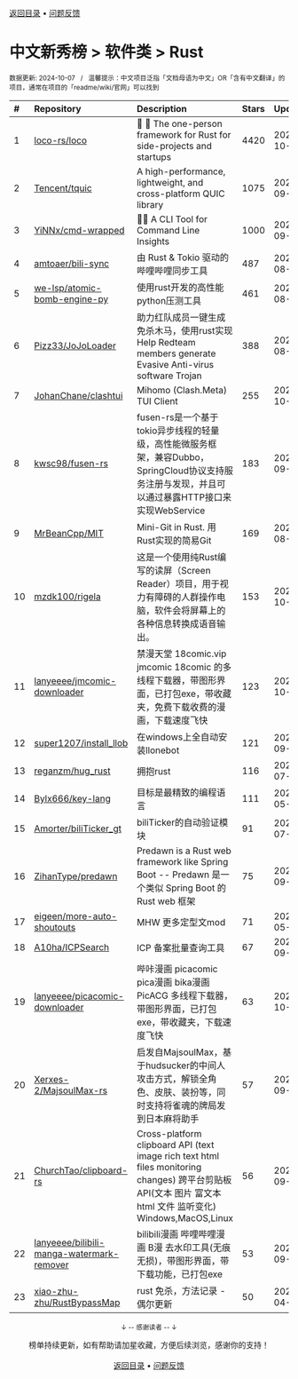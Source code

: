 <a href="https://gitee.com/GrowingGit/GitHub-Chinese-Top-Charts#github中文排行榜">返回目录</a> • <a href="/content/docs/feedback.md">问题反馈</a>

# 中文新秀榜 > 软件类 > Rust
<sub>数据更新: 2024-10-07&nbsp;&nbsp;&nbsp;/&nbsp;&nbsp;&nbsp;温馨提示：中文项目泛指「文档母语为中文」OR「含有中文翻译」的项目，通常在项目的「readme/wiki/官网」可以找到</sub>

|#|Repository|Description|Stars|Updated|Created|
|:-|:-|:-|:-|:-|:-|
|1|[loco-rs/loco](https://github.com/loco-rs/loco)|🚂 🦀 The one-person framework for Rust for side-projects and startups|4420|2024-10-06|2023-11-07|
|2|[Tencent/tquic](https://github.com/Tencent/tquic)|A high-performance, lightweight, and cross-platform QUIC library|1075|2024-09-27|2023-10-26|
|3|[YiNNx/cmd-wrapped](https://github.com/YiNNx/cmd-wrapped)|👩‍💻 A CLI Tool for Command Line Insights|1000|2024-09-07|2023-12-29|
|4|[amtoaer/bili-sync](https://github.com/amtoaer/bili-sync)|由 Rust & Tokio 驱动的哔哩哔哩同步工具|487|2024-08-08|2023-11-20|
|5|[we-lsp/atomic-bomb-engine-py](https://github.com/we-lsp/atomic-bomb-engine-py)|使用rust开发的高性能python压测工具|461|2024-08-20|2024-03-07|
|6|[Pizz33/JoJoLoader](https://github.com/Pizz33/JoJoLoader)|助力红队成员一键生成免杀木马，使用rust实现   Help Redteam members generate Evasive Anti-virus software Trojan|388|2024-08-07|2024-07-01|
|7|[JohanChane/clashtui](https://github.com/JohanChane/clashtui)|Mihomo (Clash.Meta) TUI Client|255|2024-10-06|2023-11-18|
|8|[kwsc98/fusen-rs](https://github.com/kwsc98/fusen-rs)|fusen-rs是一个基于tokio异步线程的轻量级，高性能微服务框架，兼容Dubbo，SpringCloud协议支持服务注册与发现，并且可以通过暴露HTTP接口来实现WebService|183|2024-09-09|2023-10-08|
|9|[MrBeanCpp/MIT](https://github.com/MrBeanCpp/MIT)|Mini-Git in Rust. 用Rust实现的简易Git|169|2024-08-03|2023-12-12|
|10|[mzdk100/rigela](https://github.com/mzdk100/rigela)|这是一个使用纯Rust编写的读屏（Screen Reader）项目，用于视力有障碍的人群操作电脑，软件会将屏幕上的各种信息转换成语音输出。|153|2024-10-04|2024-01-15|
|11|[lanyeeee/jmcomic-downloader](https://github.com/lanyeeee/jmcomic-downloader)|禁漫天堂 18comic.vip jmcomic 18comic 的多线程下载器，带图形界面，已打包exe，带收藏夹，免费下载收费的漫画，下载速度飞快|123|2024-10-05|2024-09-28|
|12|[super1207/install_llob](https://github.com/super1207/install_llob)|在windows上全自动安装llonebot|121|2024-09-21|2024-03-26|
|13|[reganzm/hug_rust](https://github.com/reganzm/hug_rust)|拥抱rust|116|2024-07-17|2024-03-06|
|14|[Bylx666/key-lang](https://github.com/Bylx666/key-lang)|目标是最精致的编程语言|111|2024-05-07|2023-12-26|
|15|[Amorter/biliTicker_gt](https://github.com/Amorter/biliTicker_gt)|biliTicker的自动验证模块|91|2024-07-09|2024-06-08|
|16|[ZihanType/predawn](https://github.com/ZihanType/predawn)|Predawn is a Rust web framework like Spring Boot -- Predawn 是一个类似 Spring Boot 的 Rust web 框架|75|2024-09-21|2024-03-05|
|17|[eigeen/more-auto-shoutouts](https://github.com/eigeen/more-auto-shoutouts)|MHW 更多定型文mod|71|2024-05-13|2024-03-20|
|18|[A10ha/ICPSearch](https://github.com/A10ha/ICPSearch)|ICP 备案批量查询工具|67|2024-09-18|2023-10-18|
|19|[lanyeeee/picacomic-downloader](https://github.com/lanyeeee/picacomic-downloader)|哔咔漫画 picacomic pica漫画 bika漫画 PicACG 多线程下载器，带图形界面，已打包exe，带收藏夹，下载速度飞快|63|2024-10-04|2024-09-17|
|20|[Xerxes-2/MajsoulMax-rs](https://github.com/Xerxes-2/MajsoulMax-rs)|启发自MajsoulMax，基于hudsucker的中间人攻击方式，解锁全角色、皮肤、装扮等，同时支持将雀魂的牌局发到日本麻将助手|57|2024-09-30|2024-04-18|
|21|[ChurchTao/clipboard-rs](https://github.com/ChurchTao/clipboard-rs)|Cross-platform clipboard API (text   image   rich text   html   files   monitoring changes)   跨平台剪贴板 API(文本 图片 富文本 html 文件 监听变化) Windows,MacOS,Linux|56|2024-09-20|2024-01-25|
|22|[lanyeeee/bilibili-manga-watermark-remover](https://github.com/lanyeeee/bilibili-manga-watermark-remover)|bilibili漫画 哔哩哔哩漫画 B漫 去水印工具(无痕 无损)，带图形界面，带下载功能，已打包exe|53|2024-09-27|2024-06-28|
|23|[xiao-zhu-zhu/RustBypassMap](https://github.com/xiao-zhu-zhu/RustBypassMap)|rust 免杀，方法记录 - 偶尔更新|50|2024-04-25|2024-04-22|

<div align="center">
    <p><sub>↓ -- 感谢读者 -- ↓</sub></p>
    榜单持续更新，如有帮助请加星收藏，方便后续浏览，感谢你的支持！
</div>

<br/>

<div align="center"><a href="https://gitee.com/GrowingGit/GitHub-Chinese-Top-Charts#github中文排行榜">返回目录</a> • <a href="/content/docs/feedback.md">问题反馈</a></div>
